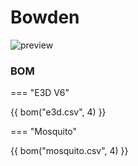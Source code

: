 # Bowden

![preview](../assets/__ALL__.png)

### BOM

=== "E3D V6"

{{ bom("e3d.csv", 4) }}

=== "Mosquito"

{{ bom("mosquito.csv", 4) }}
